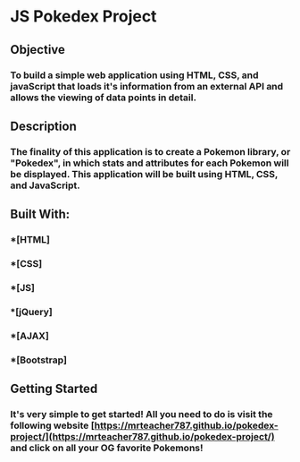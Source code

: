 # JS Pokedex Project

## Objective
### To build a simple web application using HTML, CSS, and javaScript that loads it's information from an external API and allows the viewing of data points in detail.

## Description
### The finality of this application is to create a Pokemon library, or "Pokedex", in which stats and attributes for each Pokemon will be displayed. This application will be built using HTML, CSS, and JavaScript.

## Built With:
### *[HTML]
### *[CSS]
### *[JS]
### *[jQuery]
### *[AJAX]
### *[Bootstrap]

## Getting Started
### It's very simple to get started! All you need to do is visit the following website [https://mrteacher787.github.io/pokedex-project/](https://mrteacher787.github.io/pokedex-project/) and click on all your OG favorite Pokemons!